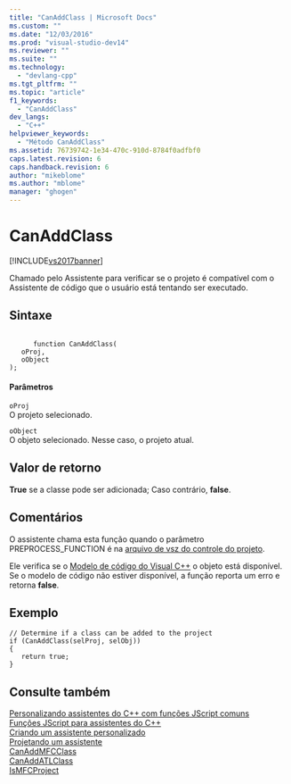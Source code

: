 ```yaml
---
title: "CanAddClass | Microsoft Docs"
ms.custom: ""
ms.date: "12/03/2016"
ms.prod: "visual-studio-dev14"
ms.reviewer: ""
ms.suite: ""
ms.technology: 
  - "devlang-cpp"
ms.tgt_pltfrm: ""
ms.topic: "article"
f1_keywords: 
  - "CanAddClass"
dev_langs: 
  - "C++"
helpviewer_keywords: 
  - "Método CanAddClass"
ms.assetid: 76739742-1e34-470c-910d-8784f0adfbf0
caps.latest.revision: 6
caps.handback.revision: 6
author: "mikeblome"
ms.author: "mblome"
manager: "ghogen"
---
```

# CanAddClass
[!INCLUDE[vs2017banner](../assembler/inline/includes/vs2017banner.md)]

Chamado pelo Assistente para verificar se o projeto é compatível com o Assistente de código que o usuário está tentando ser executado.  
  
## Sintaxe  
  
```  
  
      function CanAddClass(   
   oProj,   
   oObject    
);  
```  
  
#### Parâmetros  
 `oProj`  
 O projeto selecionado.  
  
 `oObject`  
 O objeto selecionado.  Nesse caso, o projeto atual.  
  
## Valor de retorno  
 **True** se a classe pode ser adicionada; Caso contrário,  **false**.  
  
## Comentários  
 O assistente chama esta função quando o parâmetro PREPROCESS\_FUNCTION é na  [arquivo de vsz do controle do projeto](../ide/dot-vsz-file-project-control.md).  
  
 Ele verifica se o  [Modelo de código do Visual C\+\+](http://msdn.microsoft.com/pt-br/dd6452c2-1054-44a1-b0eb-639a94a1216b) o objeto está disponível.  Se o modelo de código não estiver disponível, a função reporta um erro e retorna  **false**.  
  
## Exemplo  
  
```  
// Determine if a class can be added to the project  
if (CanAddClass(selProj, selObj))  
{  
   return true;  
}  
```  
  
## Consulte também  
 [Personalizando assistentes do C\+\+ com funções JScript comuns](../ide/customizing-cpp-wizards-with-common-jscript-functions.md)   
 [Funções JScript para assistentes do C\+\+](../ide/jscript-functions-for-cpp-wizards.md)   
 [Criando um assistente personalizado](../ide/creating-a-custom-wizard.md)   
 [Projetando um assistente](../ide/designing-a-wizard.md)   
 [CanAddMFCClass](../ide/canaddmfcclass.md)   
 [CanAddATLClass](../ide/canaddatlclass.md)   
 [IsMFCProject](../Topic/IsMFCProject.md)